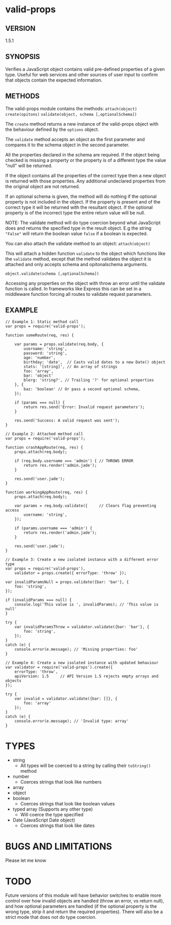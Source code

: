 valid-props
===========

## VERSION
1.5.1

## SYNOPSIS
Verifies a JavaScript object contains valid pre-defined properties of a given
type. Useful for web services and other sources of user input to confirm that
objects contain the expected information.

## METHODS
The valid-props module contains the methods:
`attach(object)`
`create(opitons)`
`validate(object, schema [,optionalSchema])`

The `create` method returns a new instance of the valid-props object with
the behaviour defined by the `options` object.

The `validate` method accepts an object as the first parameter and compares it
to the schema object in the second parameter.

All the properties declared in the schema are required. If the object being
checked is missing a property or the property is of a different type the value
"null" will be returned.

If the object contains all the properties of the correct type then a new object
is returned with those properties. Any additional undeclared properties from
the original object are not returned.

If an optional schema is given, the method will do nothing if the optional
property is not included in the object. If the property is present and of the
correct type it will be returned with the resultant object. If the optional
property is of the incorrect type the entire return value will be null.

NOTE: The validate method will do type coercion beyond what JavaScript does and
returns the specified type in the result object. E.g the string `"False"` will
return the boolean value `false` if a boolean is expected.

You can also attach the validate method to an object:
`attach(object)`

This will attach a hidden function `validate` to the object which functions
like the `validate` method, except that the method validates the object it is
attached and only accepts schema and opitonalschema arguments.

`object.validate(schema [,optionalSchema])`

Accessing any properties on the object with throw an error until the validate
function is called. In frameworks like Express this can be set in a middleware
function forcing all routes to validate request parameters.

## EXAMPLE

    // Example 1: Static method call
    var props = require('valid-props');

    function someRoute(req, res) {

        var params = props.validate(req.body, {
            username: 'string',
            password: 'string',
            age: 'number',
            birthday: 'date',  // Casts valid dates to a new Date() object
            stats: '[string]', // An array of strings
            foo: 'array',
            bar: 'object'
            blerg: 'string?', // Trailing '?' for optional properties
        }, {
            baz: 'boolean' // Or pass a second optional schema,
        });

        if (params === null) {
            return res.send('Error: Invalid request parameters');
        }

        res.send('Success: A valid request was sent');
    }

    // Example 2: Attached method call
    var props = require('valid-props');

    function crashAppRoute(req, res) {
        props.attach(req.body);

        if (req.body.username === 'admin') { // THROWS ERROR
            return res.render('admin.jade');
        }

        res.send('user.jade');
    }

    function workingAppRoute(req, res) {
        props.attach(req.body);

        var params = req.body.validate({     // Clears flag preventing access
            username: 'string',
        });

        if (params.username === 'admin') {
            return res.render('admin.jade');
        }

        res.send('user.jade');
    }

    // Example 3: Create a new isolated instance with a different error type
    var props = require('valid-props'),
        validator = props.create({ errorType: 'throw' });

    var invalidParamsNull = props.validate({bar: 'bar'}, {
    	foo: 'string',
    });

    if (invalidParams === null) {
        console.log('This value is ', invalidParams); // 'This value is null'
    }

    try {
        var invalidParamsThrow = validator.validate({bar: 'bar'}, {
            foo: 'string',
        });
    }
    catch (e) {
        console.error(e.message); // 'Missing properties: foo'
    }

    // Example 4: Create a new isolated instance with updated behaviour
    var validator = require('valid-props').create({
        errorType: 'throw',
        apiVersion: 1.5     // API Version 1.5 rejects empty arrays and objects
    });

    try {
        var invalid = validator.validate({bar: []}, {
            foo: 'array'
        });
    }
    catch (e) {
        console.error(e.message); // 'Invalid type: array'
    }

# TYPES
- string
  - All types will be coerced to a string by calling their `toString()` method
- number
  - Coerces strings that look like numbers
- array
- object
- boolean
  - Coerces strings that look like boolean values
- typed array (Supports any other type)
  - Will coerce the type specified
- Date (JavaScript Date object)
  - Coerces strings that look like dates

# BUGS AND LIMITATIONS
Please let me know

# TODO
Future versions of this module will have behavior switches to enable more
control over how invalid objects are handled (throw an error, vs return null),
and how optional parameters are handled (if the optional property is the wrong
type, strip it and return the required properties). There will also be a strict
mode that does not do type coercion.
